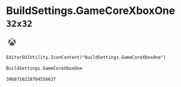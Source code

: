 # BuildSettings.GameCoreXboxOne `32x32`
<img src="/img/BuildSettings.GameCoreXboxOne.png" width=32 height=32>

``` CSharp
EditorGUIUtility.IconContent("BuildSettings.GameCoreXboxOne")
```
```
BuildSettings.GameCoreXboxOne
```
```
3068716228704556637
```
